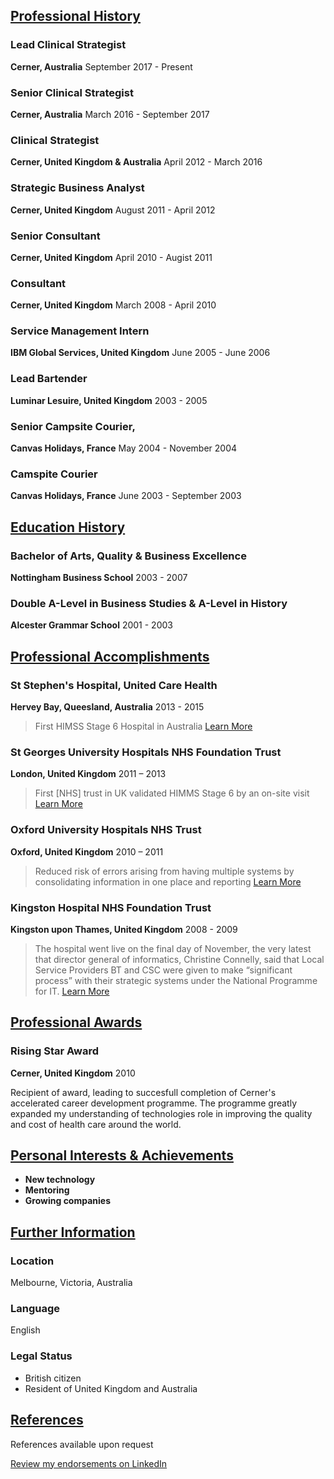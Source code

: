 ## [Professional History](#professionalhistory)

### Lead Clinical Strategist
**Cerner, Australia** 
September 2017 - Present

### Senior Clinical Strategist
**Cerner, Australia**
March 2016 - September 2017

### Clinical Strategist
**Cerner, United Kingdom & Australia**
April 2012 - March 2016

### Strategic Business Analyst
**Cerner, United Kingdom**
August 2011 - April 2012

### Senior Consultant
**Cerner, United Kingdom**
April 2010 - Augist 2011

###  Consultant
**Cerner, United Kingdom**
March 2008 - April 2010

### Service Management Intern
**IBM Global Services, United Kingdom**
June 2005 - June 2006

### Lead Bartender
**Luminar Lesuire, United Kingdom**
2003 - 2005

### Senior Campsite Courier,
**Canvas Holidays, France**
May 2004 - November 2004

### Camspite Courier
**Canvas Holidays, France**
June 2003 - September 2003

## [Education History](#educationalhistory)

### Bachelor of Arts, Quality & Business Excellence
**Nottingham Business School**
2003 - 2007

### Double A-Level in Business Studies &  A-Level in History
**Alcester Grammar School**
2001 - 2003

## [Professional Accomplishments](#professionalaccomplishments)

### St Stephen's Hospital, United Care Health
**Hervey Bay, Queesland, Australia**
2013 - 2015

>  First HIMSS Stage 6 Hospital in Australia
[Learn More](http://www.himssanalyticsasia.org/about/pressRoom-pressrelease19.asp)

### St Georges University Hospitals NHS Foundation Trust
**London, United Kingdom**
2011 – 2013

> First [NHS] trust in UK validated HIMMS Stage 6 by an on-site visit
[Learn More](https://www.stgeorges.nhs.uk/newsitem/st-georges-receives-national-accreditation-himss-stage-6/)

### Oxford University Hospitals NHS Trust
**Oxford, United Kingdom**
2010 – 2011

> Reduced risk of errors arising from having multiple systems by consolidating information in one place and reporting
[Learn More](http://www.ouh.nhs.uk/patient-guide/documents/epr-case-study.pdf)

### Kingston Hospital NHS Foundation Trust
**Kingston upon Thames, United Kingdom**
2008 - 2009

> The hospital went live on the final day of November, the very latest that director general of informatics, Christine Connelly, said that Local Service Providers BT and CSC were given to make “significant process” with their strategic systems under the National Programme for IT.
[Learn More](https://www.digitalhealth.net/2009/12/kingston-hits-go-live-date-with-cerner/)

## [Professional Awards](#professionalawards)

### Rising Star Award
**Cerner, United Kingdom**
2010

Recipient of award, leading to succesfull completion of Cerner's accelerated career development programme. The programme greatly expanded my understanding of technologies role in improving the quality and cost of health care around the world.

## [Personal Interests & Achievements](#personalinterestsachievements)

- **New technology** 
- **Mentoring**
- **Growing companies** 

## [Further Information](#furtherinformation)

### Location

Melbourne, Victoria, Australia

### Language

English

### Legal Status

- British citizen
- Resident of United Kingdom and Australia

## [References](#references)

References available upon request

[Review my endorsements on LinkedIn](https://www.linkedin.com/in/dalecraigwright/)
